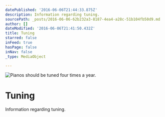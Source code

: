 ```yaml
---
datePublished: '2016-06-06T21:44:33.875Z'
description: Information regarding tuning.
sourcePath: _posts/2016-06-06-62b232a3-8187-4ea4-a28c-51b104fb50d9.md
author: []
dateModified: '2016-06-06T21:41:50.432Z'
title: Tuning
starred: false
inFeed: true
hasPage: false
inNav: false
_type: MediaObject

---
```

![Pianos should be tuned four times a year. ](https://s3-us-west-2.amazonaws.com/the-grid-img/p/78f6b69fc0596507d0fff1b08795ed54f5a08c90.jpg)

# Tuning

Information regarding tuning.